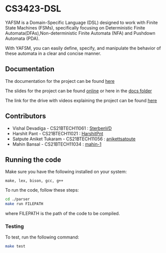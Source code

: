 # CS3423-DSL
YAFSM is a Domain-Specific Language (DSL) designed to work with Finite State Machines (FSMs), specifically focusing on Deterministic Finite Automata(DFAs),Non-deterministic Finite Automata (NFA) and Pushdown Automata (PDA). 

With YAFSM, you can easily define, specify, and manipulate the behavior of these automata in a clear and concise manner.

## Documentation

The documentation for the project can be found [here](./docs/specs/pdf/group-6-specification.pdf)

The slides for the project can be found [online](https://docs.google.com/presentation/d/1BU0YLWs0I-gMG1dZB3picEcueNStOehfVuSABhHd2-8/edit?usp=sharing) or here in the [docs folder](./docs/slides/General%20presentation.pdf)

The link for the drive with videos explaining the project can be found [here](https://drive.google.com/drive/folders/1eDh5Q3hlLjKLKKadjpGaRpsJAHpO_KMG?usp=drive_link)

## Contributors

- Vishal Devadiga - CS21BTECH11061 : [SterbenVD](https://github.com/SterbenVD)
- Harshit Pant - CS21BTECH11021 : [HarshitPnt](https://github.com/HarshitPnt)
- Satpute Aniket Tukaram - CS21BTECH11056 : [anikettsatpute](https://github.com/anikettsatpute)
- Mahin Bansal - CS21BTECH11034 : [mahin-1](https://github.com/mahin-1)

## Running the code

Make sure you have the following installed on your system:
```
make, lex, bison, gcc, g++
```

To run the code, follow these steps:
```bash
cd ./parser
make run FILEPATH
```
where FILEPATH is the path of the code to be compiled.

### Testing

To test, run the following command:
```bash
make test
```
